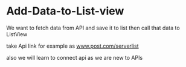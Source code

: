 # Add-Data-to-List-view
We want to fetch data from API and save it to list then call that data to ListView

take Api link for example as www.post.com/serverlist

also we will learn to connect api as we are new to APIs
